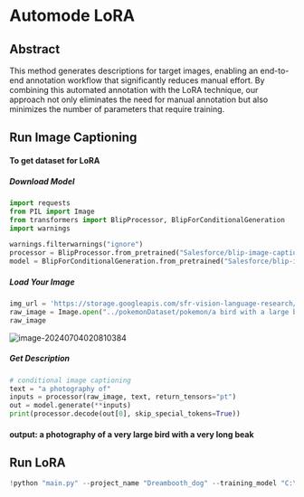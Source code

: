 # Automode LoRA

## Abstract

This method generates descriptions for target images, enabling an end-to-end annotation workflow that significantly reduces manual effort. By combining this automated annotation with the LoRA technique, our approach not only eliminates the need for manual annotation but also minimizes the number of parameters that require training. 

## Run Image Captioning

#### To get dataset for LoRA

##### Download Model

```python
import requests
from PIL import Image
from transformers import BlipProcessor, BlipForConditionalGeneration
import warnings

warnings.filterwarnings("ignore")
processor = BlipProcessor.from_pretrained("Salesforce/blip-image-captioning-large")
model = BlipForConditionalGeneration.from_pretrained("Salesforce/blip-image-captioning-large")
```


##### Load Your Image
```python
img_url = 'https://storage.googleapis.com/sfr-vision-language-research/BLIP/demo.jpg'
raw_image = Image.open("../pokemonDataset/pokemon/a bird with a large beak and a large beak.jpg").convert('RGB')
raw_image

```

![image-20240704020810384](https://rotomlabs.net/_next/image?url=https%3A%2F%2Fstatic.rotomlabs.net%2Fimages%2Fofficial-artwork%2F0630-mandibuzz.webp&w=750&q=75)

##### Get Description

```python
# conditional image captioning
text = "a photography of"
inputs = processor(raw_image, text, return_tensors="pt")
out = model.generate(**inputs)
print(processor.decode(out[0], skip_special_tokens=True))
```

#### output: a photography of a very large bird with a very long beak



## Run LoRA

```python
!python "main.py" --project_name "Dreambooth_dog" --training_model "C:\\Users\\Administrator\\Downloads\\sd-v1-4.ckpt" --regularization_images "C:\\Users\\Administrator\\Desktop\\Dreambooth-Stable-Diffusion-main\\image\\regularization\\regularization_rabbit" --training_images "C:\\Users\\Administrator\\Desktop\\Dreambooth-Stable-Diffusion-main\\image\\samples\\rabbit" --max_training_steps 2000 --class_word "rabbit" --token "tiantian" --flip_p 0 --learning_rate 1.0e-06 --save_every_x_steps 500
```